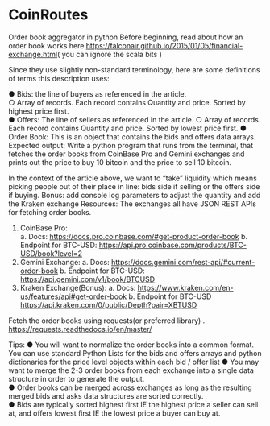 # CoinRoutes

Order book aggregator in python 
Before beginning, read about how an order book works here 
https://falconair.github.io/2015/01/05/financial-exchange.html​  (  you can ignore the scala bits ) 
 
Since they use slightly non-standard terminology, here are some definitions of terms this description 
uses: 
 
● Bids:​ the line of buyers as referenced in the article.   
○ Array of records.  Each record contains Quantity and price. Sorted by highest price first.  
● Offers:​ The line of sellers as referenced in the article. 
○ Array of records.  Each record contains Quantity and price. Sorted by lowest price first. 
● Order Book​: This is an object that contains the bids and offers data arrays. 
Expected output: 
Write a python program that runs from the terminal, that fetches the order books from  CoinBase Pro 
and Gemini exchanges and prints out the price to buy 10 bitcoin and the price to sell 10 bitcoin.  
 
In the context of the article above, we want to “take” liquidity which means picking people out of their 
place in line: bids side if selling or the offers side if buying.  Bonus: add console log parameters to 
adjust the quantity and add the Kraken exchange 
Resources: 
The exchanges all have JSON REST APIs for fetching order books. 
 
1. CoinBase Pro:  
a. Docs: ​https://docs.pro.coinbase.com/#get-product-order-book 
b. Endpoint for BTC-USD: ​https://api.pro.coinbase.com/products/BTC-USD/book?level=2 
2. Gemini Exchange: 
a. Docs: ​https://docs.gemini.com/rest-api/#current-order-book 
b. Endpoint for BTC-USD: ​https://api.gemini.com/v1/book/BTCUSD 
3. Kraken Exchange(Bonus): 
a. Docs: ​https://www.kraken.com/en-us/features/api#get-order-book 
b. Endpoint for BTC-USD ​https://api.kraken.com/0/public/Depth?pair=XBTUSD 
 
Fetch the order books using requests(or preferred library) . ​https://requests.readthedocs.io/en/master/ 
 
Tips: 
● You will want to normalize the order books into a common format.  You can use standard 
Python Lists for the bids and offers arrays and python dictionaries for the price level objects 
within each bid / offer list 
● You may want to merge the 2-3 order books from each exchange into a single data structure in 
order to generate the output.   
● Order books can be merged across exchanges as long as the resulting merged bids and asks 
data structures are sorted correctly.   
● Bids are typically sorted highest first IE the highest price a seller can sell at, and offers lowest 
first IE the lowest price a buyer can buy at.
